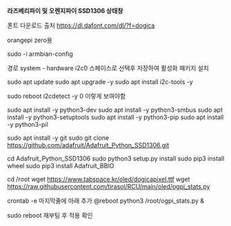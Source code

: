 **라즈베리파이 및 오렌지파이 SSD1306 상태창**

폰트 다운로드 출처
https://dl.dafont.com/dl/?f=dogica

orangepi zero용

sudo -i
armbian-config

경로 system - hardware
i2c0 스페이스로 선택후 저장하여 활성화
패키지 설치

sudo apt update
sudo apt upgrade -y
sudo apt install i2c-tools -y

sudo reboot
i2cdetect -y 0
이렇게 보여야함

sudo apt install -y python3-dev
sudo apt install -y python3-smbus
sudo apt install -y python3-setuptools
sudo apt install -y python3-pip
sudo apt install -y python3-pil

sudo apt install -y git
sudo git clone https://github.com/adafruit/Adafruit_Python_SSD1306.git

cd Adafruit_Python_SSD1306
sudo python3 setup.py install
sudo pip3 install wheel
sudo pip3 install Adafruit_BBIO

cd /root
wget https://www.tabspace.kr/oled/dogicapixel.ttf
wget https://raw.githubusercontent.com/tirasol/RCU/main/oled/ogpi_stats.py

crontab -e
마지막줄에 아래 추가
@reboot python3 /root/ogpi_stats.py &

sudo reboot
재부팅 후 적용 확인
